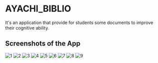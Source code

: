 # AYACHI_BIBLIO

It's an application that provide for students some documents to improve their cognitive ability.

## Screenshots of the App

![1](https://github.com/AyachiYassine/Biblio_App/assets/111986504/7c608796-f3ec-45f9-9a88-094d510b71ea)     ![2](https://github.com/AyachiYassine/Biblio_App/assets/111986504/f411dbec-c5ce-41d8-b24a-ec447e453f0d)     ![3](https://github.com/AyachiYassine/Biblio_App/assets/111986504/e40a3296-8123-4b43-a4e7-0b4cd80d7757)     ![4](https://github.com/AyachiYassine/Biblio_App/assets/111986504/a37bbe53-9fae-4a9b-8bb6-6276f0f0ab39)     ![5](https://github.com/AyachiYassine/Biblio_App/assets/111986504/6745e865-6f78-4eb2-8872-a0e72fec8d60)     ![6](https://github.com/AyachiYassine/Biblio_App/assets/111986504/447199d1-0cbe-4115-bd87-471c096f9189)     ![7](https://github.com/AyachiYassine/Biblio_App/assets/111986504/203337eb-eba2-422f-8e13-8981bb4b658e)     ![8](https://github.com/AyachiYassine/Biblio_App/assets/111986504/bfd16f39-abd1-4131-8581-154502b98ff5)     ![9](https://github.com/AyachiYassine/Biblio_App/assets/111986504/0080f9fe-1bb1-47fa-b14d-73f4485bd711)









